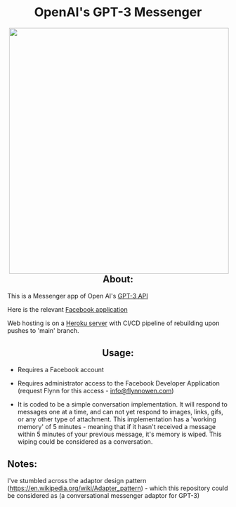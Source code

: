<h1 align="center"> OpenAI's GPT-3 Messenger </h1>


<img align="right" width="500" height="560" src="img/GPT-3.gif"/>

<h2 align="center"> About: </h2>

This is a Messenger app of Open AI's [GPT-3 API](https://openai.com/blog/openai-api/)

Here is the relevant [Facebook application](https://www.facebook.com/The-All-Knowing-One-103780238591514)

Web hosting is on a [Heroku server](https://www.heroku.com) with CI/CD pipeline of rebuilding upon pushes to 'main' branch.

<h2 align="center"> Usage: </h2>

* Requires a Facebook account

* Requires administrator access to the Facebook Developer Application (request Flynn for this access - info@flynnowen.com)


*  It is coded to be a simple conversation implementation. It will respond to messages one at a time, and can not yet respond to images, links, gifs, or any other type of attachment. This implementation has a 'working memory' of 5 minutes - meaning that if it hasn't received a message within 5 minutes of your previous message, it's memory is wiped. This wiping could be considered as a conversation. 

## Notes:
I've stumbled across the adaptor design pattern (https://en.wikipedia.org/wiki/Adapter_pattern) - which this repository could be considered as (a conversational messenger adaptor for GPT-3)

